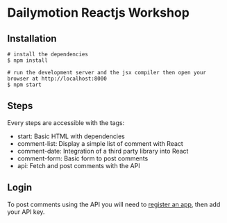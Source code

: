 # Dailymotion Reactjs Workshop

## Installation

    # install the dependencies
    $ npm install

    # run the development server and the jsx compiler then open your browser at http://localhost:8000
    $ npm start

## Steps

Every steps are accessible with the tags:

* start: Basic HTML with dependencies
* comment-list: Display a simple list of comment with React
* comment-date: Integration of a third party library into React
* comment-form: Basic form to post comments
* api: Fetch and post comments with the API

## Login

To post comments using the API you will need to [register an app](http://www.dailymotion.com/profile/developer/new), then add your API key.
